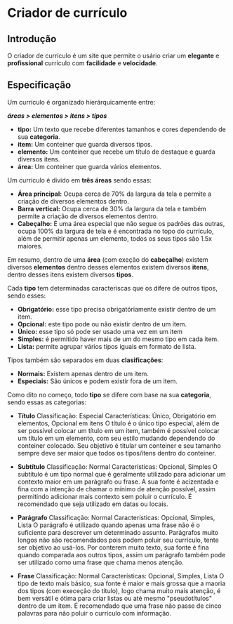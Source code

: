 # Criador de currículo
## Introdução
O criador de currículo é um site que permite o usário criar um **elegante** e **profissional** currículo com **facilidade** e **velocidade**.
## Especificação
Um currículo é organizado hierárquicamente entre:

***áreas > elementos > itens > tipos***

- **tipo:** Um texto que recebe diferentes tamanhos e cores dependendo de sua **categoria**.
- **item:** Um conteiner que guarda diversos tipos.
- **elemento:** Um conteiner que recebe um título de destaque e guarda diversos itens.
- **área:** Um conteiner que guarda vários elementos.

Um currículo é divido em **três áreas** sendo essas: 
- **Área principal:** Ocupa cerca de 70% da largura da tela e permite a criação de diversos elementos dentro.
- **Barra vertical:** Ocupa cerca de 30% da largura da tela e também permite a criação de diversos elementos dentro.
- **Cabeçalho:** É uma área especial que não segue os padrões das outras, ocupa 100% da largura de tela e é encontrada no topo do currículo, além de permitir apenas um elemento, todos os seus tipos são 1.5x maiores.

Em resumo, dentro de uma **área** (com exeção do **cabeçalho**) existem diversos **elementos** dentro desses elementos existem diversos **itens**, dentro desses itens existem diversos **tipos**.

Cada **tipo** tem determinadas caracteríscas que os difere de outros tipos, sendo esses:
- **Obrigatório:** esse tipo precisa obrigatóriamente existir dentro de um item.
- **Opcional:** este tipo pode ou não existir dentro de um item.
- **Único:** esse tipo só pode ser usado uma vez em um item
- **Simples:** é permitido haver mais de um do mesmo tipo em cada item.
- **Lista:** permite agrupar vários tipos iguais em formato de lista.

Tipos também são separados em duas **clasificações**:
- **Normais:** Existem apenas dentro de um item.
- **Especiais:** São únicos e podem existir fora de um item.

Como dito no começo, todo **tipo** se difere com base na sua **categoria**, sendo essas as categorias:
- **Título**
Classificação: Especial
Características: Único, Obrigatório em elementos, Opcional em itens
O título é o único tipo especial, além de ser possível colocar um título em um item, também é possível colocar um título em um elemento, com seu estilo mudando dependendo do conteiner colocado.
Seu objetivo é titular um conteiner e seu tamanho sempre deve ser maior que todos os tipos/itens dentro do conteiner.

- **Subtítulo**
Classificação: Normal
Características: Opcional, Simples
O subtítulo é um tipo normal que é geralmente utilizado para adicionar um contexto maior em um parágrafo ou frase.
A sua fonte é acizentada e fina com a intenção de chamar o mínimo de atenção possível, assim permitindo adicionar mais contexto sem poluir o currículo.
É recomendado que seja utilizado em datas ou locais.

- **Parágrafo**
Classificação: Normal
Características: Opcional, Simples, Lista
O parágrafo é utilizado quando apenas uma frase não é o suficiente para descrever um determinado assunto.
Parágrafos muito longos não são recomendados pois podem poluir seu currículo, tente ser objetivo ao usá-los.
Por conterem muito texto, sua fonte é fina quando comparada aos outros tipos, assim um parágrafo também pode ser utilizado como uma frase que chama menos atenção.


- **Frase**
Classificação: Normal
Características: Opcional, Simples, Lista
O tipo de texto mais básico, sua fonte é maior e mais grossa que a maoria dos tipos (com execeção do título), logo chama muito mais atenção, é bem versátil e ótima para criar listas ou até mesmo "pseudotítulos" dentro de um item.
É recomendado que uma frase não passe de cinco palavras para não poluir o currículo com informação.

